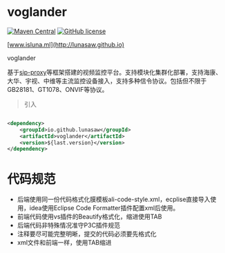 # voglander

[![Maven Central](https://img.shields.io/maven-central/v/io.github.lunasaw/voglander)](https://mvnrepository.com/artifact/io.github.lunasaw/voglander)
[![GitHub license](https://img.shields.io/badge/MIT_License-blue.svg)](https://raw.githubusercontent.com/lunasaw/voglander/master/LICENSE)

[www.isluna.ml](http://lunasaw.github.io)

voglander

基于[sip-proxy](https://github.com/lunasaw/gb28181-proxy)等框架搭建的视频监控平台。支持模块化集群化部署，支持海康、大华、宇视、中维等主流监控设备接入，支持多种信令协议。包括但不限于GB28181、GT1078、ONVIF等协议。



> 引入

```xml

<dependency>
    <groupId>io.github.lunasaw</groupId>
    <artifactId>voglander</artifactId>
    <version>${last.version}</version>
</dependency>
```

# 代码规范

- 后端使用同一份代码格式化膜模板ali-code-style.xml，ecplise直接导入使用，idea使用Eclipse Code Formatter插件配置xml后使用。
- 前端代码使用vs插件的Beautify格式化，缩进使用TAB
- 后端代码非特殊情况准守P3C插件规范
- 注释要尽可能完整明晰，提交的代码必须要先格式化
- xml文件和前端一样，使用TAB缩进
